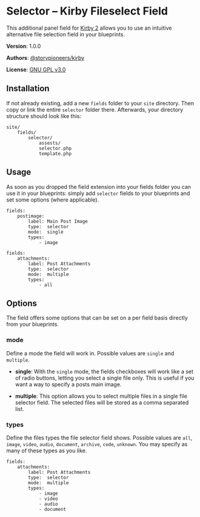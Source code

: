 # Selector – Kirby Fileselect Field

This additional panel field for [Kirby 2](http://getkirby.com) allows you to use an intuitive alternative file selection field in your blueprints.

**Version**: 1.0.0

**Authors**: [@storypioneers/kirby](https://github.com/orgs/storypioneers/teams/kirby)

**License**: [GNU GPL v3.0](http://opensource.org/licenses/GPL-3.0)


## Installation

If not already existing, add a new `fields` folder to your `site` directory. Then copy or link the entire `selector` folder there. Afterwards, your directory structure should look like this:

```
site/
	fields/
		selector/
			assests/
			selector.php
			template.php
```

## Usage

As soon as you dropped the field extension into your fields folder you can use it in your blueprints: simply add `selector` fields to your blueprints and set some options (where applicable).

```
fields:
	postimage:
		label: Main Post Image
		type:  selector
		mode:  single
		types:
			- image
```
```
fields:
	attachments:
		label: Post Attachments
		type:  selector
		mode:  multiple
		types:
			- all
```

## Options

The field offers some options that can be set on a per field basis directly from your blueprints.

### mode

Define a mode the field will work in. Possible values are `single` and `multiple`.

* **single**: With the `single` mode, the fields checkboxes will work like a set of radio buttons, letting you select a single file only. This is useful if you want a way to specify a posts main image.

* **multiple**: This option allows you to select multiple files in a single file selector field. The selected files will be stored as a comma separated list.

### types

Define the files types the file selector field shows. Possible values are `all`, `image`, `video`, `audio`, `document`, `archive`, `code`, `unknown`. You may specify as many of these types as you like.

```
fields:
	attachments:
		label: Post Attachments
		type:  selector
		mode:  multiple
		types:
			- image
			- video
			- audio
			- document
```